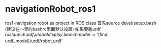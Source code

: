 # navigationRobot_ros1
ros1-navigation robot as project in ROS class
首先source devel/setup.bash (建议在～里的bashrc里面默认设置)
如果要跑urdf $roslaunch urdf_tutorial display.launch model:='$(find urdf_model)/urdf/robot.urdf'
